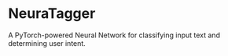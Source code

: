 # NeuraTagger
A PyTorch-powered Neural Network for classifying input text and determining user intent.
